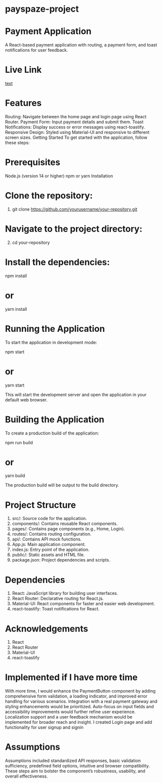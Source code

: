 # payspaze-project

# Payment Application
A React-based payment application with routing, a payment form, and toast notifications for user feedback.


# Live Link 

[text](https://66b47319be40e5b1e5015843--dulcet-halva-af8698.netlify.app/)


# Features
Routing: Navigate between the home page and login page using React Router.
Payment Form: Input payment details and submit them.
Toast Notifications: Display success or error messages using react-toastify.
Responsive Design: Styled using Material-UI and responsive to different screen sizes.
Getting Started
To get started with the application, follow these steps:

# Prerequisites
Node.js (version 14 or higher)
npm or yarn
Installation

# Clone the repository:

1. git clone https://github.com/yourusername/your-repository.git


# Navigate to the project directory:

2. cd your-repository

# Install the dependencies:

npm install
# or
yarn install


# Running the Application
To start the application in development mode:

npm start
# or
yarn start

This will start the development server and open the application in your default web browser.



# Building the Application
To create a production build of the application:

npm run build
# or
yarn build

The production build will be output to the build directory.


# Project Structure
 1. src/: Source code for the application.
 2. components/: Contains reusable React components.
 3. pages/: Contains page components (e.g., Home, Login).
 4. routes/: Contains routing configuration.
 5. api/: Contains API mock functions.
 6. App.js: Main application component.
 7. index.js: Entry point of the application.
 8. public/: Static assets and HTML file.
 9. package.json: Project dependencies and scripts.


# Dependencies
 1. React: JavaScript library for building user interfaces.
 2. React Router: Declarative routing for React.js.
 3. Material-UI: React components for faster and easier web development.
 4. react-toastify: Toast notifications for React.



# Acknowledgements
1. React
2. React Router
3. Material-UI
4. react-toastify


# Implemented if I have more time

With more time, I would enhance the PaymentButton component by adding comprehensive form validation, a loading indicator, and improved error handling for various scenarios. Integration with a real payment gateway and styling enhancements would be prioritized. Auto-focus on input fields and accessibility improvements would further refine user experience. Localization support and a user feedback mechanism would be implemented for broader reach and insight.
I created Login page and add functionality for user signup and signin 

# Assumptions

 Assumptions included standardized API responses, basic validation sufficiency, predefined field options, intuitive and browser compatibility. These steps aim to bolster the component’s robustness, usability, and overall effectiveness.